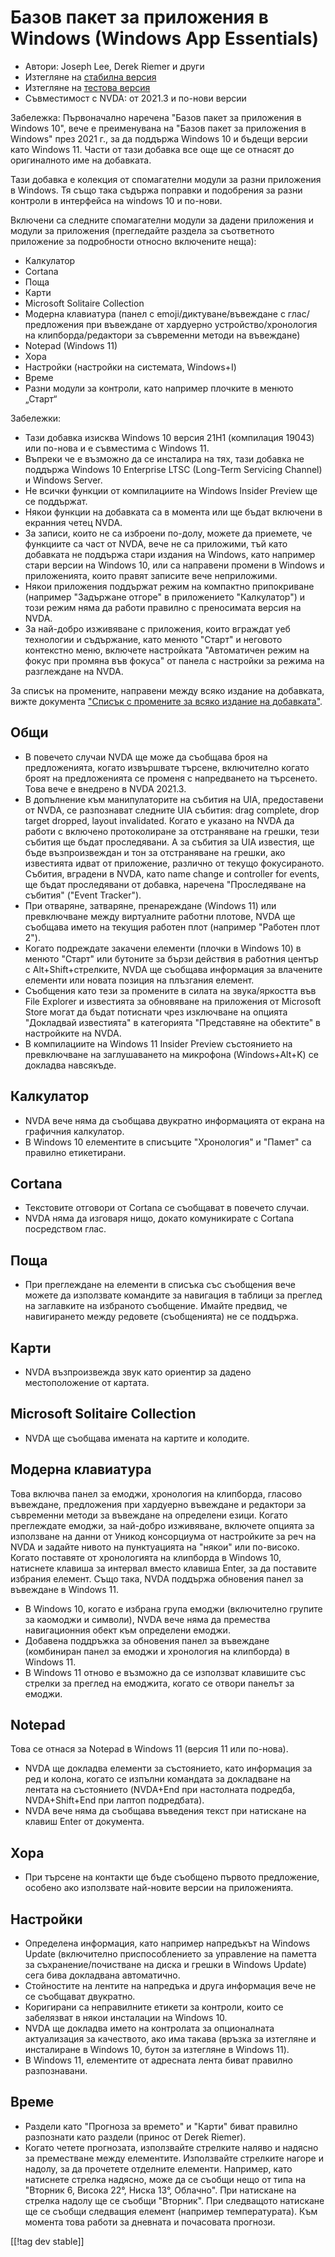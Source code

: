 # Базов пакет за приложения в Windows (Windows App Essentials) #

* Автори: Joseph Lee, Derek Riemer и други
* Изтегляне на [стабилна версия][1]
* Изтегляне на [тестова версия][2]
* Съвместимост с NVDA: от 2021.3 и по-нови версии

Забележка: Първоначално наречена "Базов пакет за приложения в Windows 10",
вече е преименувана на "Базов пакет за приложения в Windows" през 2021 г.,
за да поддържа Windows 10 и бъдещи версии като Windows 11. Части от тази
добавка все още ще се отнасят до оригиналното име на добавката.

Тази добавка е колекция от спомагателни модули за разни приложения в
Windows. Тя също така съдържа поправки и подобрения за разни контроли в
интерфейса на windows 10 и по-нови.

Включени са следните спомагателни модули за дадени приложения и модули за
приложения (прегледайте раздела за съответното приложение за подробности
относно включените неща):

* Калкулатор
* Cortana
* Поща
* Карти
* Microsoft Solitaire Collection
* Модерна клавиатура (панел с emoji/диктуване/въвеждане с глас/предложения
  при въвеждане от хардуерно устройство/хронология на клипборда/редактори за
  съвременни методи на въвеждане)
* Notepad (Windows 11)
* Хора
* Настройки (настройки на системата, Windows+I)
* Време
* Разни модули за контроли, като например плочките в менюто „Старт“

Забележки:

* Тази добавка изисква Windows 10 версия 21H1 (компилация 19043) или по-нова
  и е съвместима с Windows 11.
* Въпреки че е възможно да се инсталира на тях, тази добавка не поддържа
  Windows 10 Enterprise LTSC (Long-Term Servicing Channel) и Windows Server.
* Не всички функции от компилациите на Windows Insider Preview ще се
  поддържат.
* Някои функции на добавката са в момента или ще бъдат включени в екранния
  четец NVDA.
* За записи, които не са изброени по-долу, можете да приемете, че функциите
  са част от NVDA, вече не са приложими, тъй като добавката не поддържа
  стари издания на Windows, като например стари версии на Windows 10, или са
  направени промени в Windows и приложенията, които правят записите вече
  неприложими.
* Някои приложения поддържат режим на компактно припокриване (например
  "Задържане отгоре" в приложението "Калкулатор") и този режим няма да
  работи правилно с преносимата версия на NVDA.
* За най-добро изживяване с приложения, които вграждат уеб технологии и
  съдържание, като менюто "Старт" и неговото контекстно меню, включете
  настройката "Автоматичен режим на фокус при промяна във фокуса" от панела
  с настройки за режима на разглеждане на NVDA.

За списък на промените, направени между всяко издание на добавката, вижте
документа ["Списък с промените за всяко издание на добавката"][3].

## Общи

* В повечето случаи NVDA ще може да съобщава броя на предложенията, когато
  извършвате търсене, включително когато броят на предложенията се променя с
  напредването на търсенето. Това вече е внедрено в NVDA 2021.3.
* В допълнение към манипулаторите на събития на UIA, предоставени от NVDA,
  се разпознават следните UIA събития: drag complete, drop target dropped,
  layout invalidated. Когато е указано на NVDA да работи с включено
  протоколиране за отстраняване на грешки, тези събития ще бъдат
  проследявани. А за събития за UIA известия, ще бъде възпроизвеждан и тон
  за отстраняване на грешки, ако известията идват от приложение, различно от
  текущо фокусираното. Събития, вградени в NVDA, като name change и
  controller for events, ще бъдат проследявани от добавка, наречена
  "Проследяване на събития" ("Event Tracker").
* При отваряне, затваряне, пренареждане (Windows 11) или превключване между
  виртуалните работни плотове, NVDA ще съобщава името на текущия работен
  плот (например "Работен плот 2").
* Когато подреждате закачени елементи (плочки в Windows 10) в менюто "Старт"
  или бутоните за бързи действия в работния център с Alt+Shift+стрелките,
  NVDA ще съобщава информация за влачените елементи или новата позиция на
  плъзгания елемент.
* Съобщения като тези за промените в силата на звука/яркостта във File
  Explorer и известията за обновяване на приложения от Microsoft Store могат
  да бъдат потиснати чрез изключване на опцията "Докладвай известията" в
  категорията "Представяне на обектите" в настройките на NVDA.
* В компилациите на Windows 11 Insider Preview състоянието на превключване
  на заглушаването на микрофона (Windows+Alt+K) се докладва навсякъде.

## Калкулатор

* NVDA вече няма да съобщава двукратно информацията от екрана на графичния
  калкулатор.
* В Windows 10 елементите в списъците "Хронология" и "Памет" са правилно
  етикетирани.

## Cortana

* Текстовите отговори от Cortana се съобщават в повечето случаи.
* NVDA няма да изговаря нищо, докато комуникирате с Cortana посредством
  глас.

## Поща

* При преглеждане на елементи в списъка със съобщения вече можете да
  използвате командите за навигация в таблици за преглед на заглавките на
  избраното съобщение. Имайте предвид, че навигирането между редовете
  (съобщенията) не се поддържа.

## Карти

* NVDA възпроизвежда звук като ориентир за дадено местоположение от картата.

## Microsoft Solitaire Collection

* NVDA ще съобщава имената на картите и колодите.

## Модерна клавиатура

Това включва панел за емоджи, хронология на клипборда, гласово въвеждане,
предложения при хардуерно въвеждане и редактори за съвременни методи за
въвеждане на определени езици. Когато преглеждате емоджи, за най-добро
изживяване, включете опцията за използване на данни от Уникод консорциума от
настройките за реч на NVDA и задайте нивото на пунктуацията на "някои" или
по-високо. Когато поставяте от хронологията на клипборда в Windows 10,
натиснете клавиша за интервал вместо клавиша Enter, за да поставите избрания
елемент. Също така, NVDA поддържа обновения панел за въвеждане в Windows 11.

* В Windows 10, когато е избрана група емоджи (включително групите за
  каомоджи и символи), NVDA вече няма да премества навигационния обект към
  определени емоджи.
* Добавена поддръжка за обновения панел за въвеждане (комбиниран панел за
  емоджи и хронология на клипборда) в Windows 11.
* В Windows 11 отново е възможно да се използват клавишите със стрелки за
  преглед на емоджита, когато се отвори панелът за емоджи.

## Notepad

Това се отнася за Notepad в Windows 11 (версия 11 или по-нова).

* NVDA ще докладва елементи за състоянието, като информация за ред и колона,
  когато се изпълни командата за докладване на лентата на състоянието
  (NVDA+End при настолната подредба, NVDA+Shift+End при лаптоп подредбата).
* NVDA вече няма да съобщава въведения текст при натискане на клавиш Enter
  от документа.

## Хора

* При търсене на контакти ще бъде съобщено първото предложение, особено ако
  използвате най-новите версии на приложенията.

## Настройки

* Определена информация, като например напредъкът на Windows Update
  (включително приспособлението за управление на паметта за
  съхранение/почистване на диска и грешки в Windows Update) сега бива
  докладвана автоматично.
* Стойностите на лентите на напредъка и друга информация вече не се
  съобщават двукратно.
* Коригирани са неправилните етикети за контроли, които се забелязват в
  някои инсталации на Windows 10.
* NVDA ще докладва името на контролата за опционалната актуализация за
  качеството, ако има такава (връзка за изтегляне и инсталиране в Windows
  10, бутон за изтегляне в Windows 11).
* В Windows 11, елементите от адресната лента биват правилно разпознавани.

## Време

* Раздели като "Прогноза за времето" и "Карти" биват правилно разпознати
  като раздели (принос от Derek Riemer).
* Когато четете прогнозата, използвайте стрелките наляво и надясно за
  преместване между елементите. Използвайте стрелките нагоре и надолу, за да
  прочетете отделните елементи. Например, като натиснете стрелка надясно,
  може да се съобщи нещо от типа на "Вторник 6, Висока ‎‎22°, Ниска ‎‎13°,
  Облачно". При натискане на стрелка надолу ще се съобщи "Вторник". При
  следващото натискане ще се съобщи следващия елемент (например
  температурата). Към момента това работи за дневната и почасовата прогнози.

[[!tag dev stable]]

[1]: https://addons.nvda-project.org/files/get.php?file=w10

[2]: https://addons.nvda-project.org/files/get.php?file=w10-dev

[3]: https://github.com/josephsl/wintenapps/wiki/w10changelog
